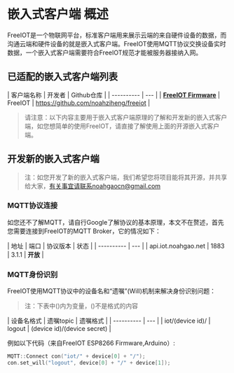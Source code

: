 # 嵌入式客户端 概述
FreeIOT是一个物联网平台，标准客户端用来展示云端的来自硬件设备的数据，而沟通云端和硬件设备的就是嵌入式客户端。FreeIOT使用MQTT协议交换设备实时数据，一个嵌入式客户端需要符合FreeIOT规范才能被服务器接纳入网。

## 已适配的嵌入式客户端列表

| 客户端名称 | 开发者 | Github仓库 |
| ---------- | --- |
|  [**FreeIOT Firmware**](firmware.md) | FreeIOT | https://github.com/noahziheng/freeiot |

> 请注意：以下内容主要用于嵌入式客户端原理的了解和开发新的嵌入式客户端，如您想简单的使用FreeIOT，请直接了解使用上面的开源嵌入式客户端。

## 开发新的嵌入式客户端
> 注：如您开发了新的嵌入式客户端，我们希望您将项目能将其开源，并共享给大家，有关事宜请联系noahgaocn@gmail.com

### MQTT协议连接
如您还不了解MQTT，请自行Google了解协议的基本原理，本文不在赘述，首先您需要连接到FreeIOT的MQTT Broker，它的情况如下：

| 地址 | 端口 | 协议版本 | 状态 |
| ---------- | --- |
|  api.iot.noahgao.net | 1883 | 3.1.1 | **开放** |

### MQTT身份识别
FreeIOT使用MQTT协议中的设备名和“遗嘱”(Will)机制来解决身份识别问题：

 > 注：下表中()内为变量，()不是格式的内容

| 设备名格式 | 遗嘱topic | 遗嘱格式 |
| ---------- | --- |
|  iot/(device id)/ | logout | (device id)/(device secret) |

例如以下代码（来自FreeIOT ESP8266 Firmware,Arduino）:
```C++
MQTT::Connect con("iot/" + device[0] + "/");
con.set_will("logout", device[0] + "/" + device[1]);
```
